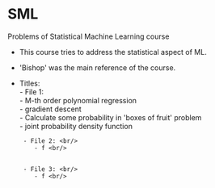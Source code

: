 # SML
Problems of Statistical Machine Learning course

  - This course tries to address the statistical aspect of ML. 

  - 'Bishop' was the main reference of the course.


  - Titles: <br/>
        - File 1: <br/>
            - M-th order polynomial regression <br/>
            - gradient descent <br/>
            - Calculate some probability in 'boxes of fruit' problem <br/>
            - joint probability density function <br/>
           
         
         - File 2: <br/>
            - f <br/>


         - File 3: <br/>
            - f <br/>



